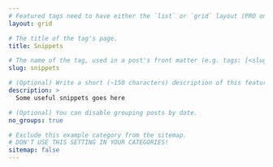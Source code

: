 ```yaml
---
# Featured tags need to have either the `list` or `grid` layout (PRO only).
layout: grid

# The title of the tag's page.
title: Snippets

# The name of the tag, used in a post's front matter (e.g. tags: [<slug>]).
slug: snippets

# (Optional) Write a short (~150 characters) description of this featured tag.
description: >
  Some useful snippets goes here

# (Optional) You can disable grouping posts by date.
no_groups: true

# Exclude this example category from the sitemap.
# DON'T USE THIS SETTING IN YOUR CATEGORIES!
sitemap: false
---
```

